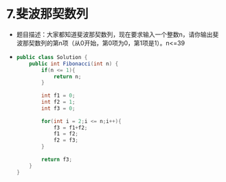 # 7.斐波那契数列

* 题目描述：大家都知道斐波那契数列，现在要求输入一个整数n，请你输出斐波那契数列的第n项（从0开始，第0项为0，第1项是1）。n<=39

* ```java
  public class Solution {
      public int Fibonacci(int n) {
          if(n <= 1){
              return n;
          }
          
          int f1 = 0;
          int f2 = 1;
          int f3 = 0;
          
          for(int i = 2;i <= n;i++){
              f3 = f1+f2;
              f1 = f2;
              f2 = f3;
          }
          
          return f3;
      }
  }
  ```

  